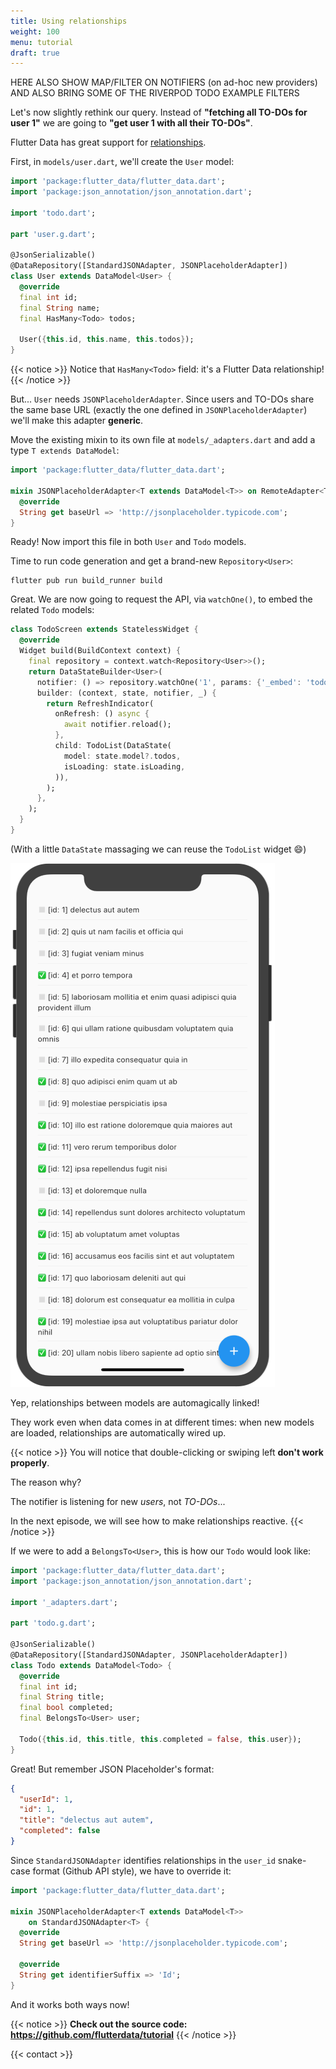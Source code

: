 ```yaml
---
title: Using relationships
weight: 100
menu: tutorial
draft: true
---
```


HERE ALSO SHOW MAP/FILTER ON NOTIFIERS (on ad-hoc new providers) AND ALSO BRING SOME OF THE RIVERPOD TODO EXAMPLE FILTERS

Let's now slightly rethink our query. Instead of **"fetching all TO-DOs for user 1"** we are going to **"get user 1 with all their TO-DOs"**.

Flutter Data has great support for [relationships](/data-support/relationships).

First, in `models/user.dart`, we'll create the `User` model:

```dart {hl_lines=[9 10 14]}
import 'package:flutter_data/flutter_data.dart';
import 'package:json_annotation/json_annotation.dart';

import 'todo.dart';

part 'user.g.dart';

@JsonSerializable()
@DataRepository([StandardJSONAdapter, JSONPlaceholderAdapter])
class User extends DataModel<User> {
  @override
  final int id;
  final String name;
  final HasMany<Todo> todos;

  User({this.id, this.name, this.todos});
}
```

{{< notice >}}
Notice that `HasMany<Todo>` field: it's a Flutter Data relationship!
{{< /notice >}}

But... `User` needs `JSONPlaceholderAdapter`. Since users and TO-DOs share the same base URL (exactly the one defined in `JSONPlaceholderAdapter`) we'll make this adapter **generic**.

Move the existing mixin to its own file at `models/_adapters.dart` and add a type `T extends DataModel`:

```dart {hl_lines=[3]}
import 'package:flutter_data/flutter_data.dart';

mixin JSONPlaceholderAdapter<T extends DataModel<T>> on RemoteAdapter<T> {
  @override
  String get baseUrl => 'http://jsonplaceholder.typicode.com';
}
```

Ready! Now import this file in both `User` and `Todo` models.

Time to run code generation and get a brand-new `Repository<User>`:

```
flutter pub run build_runner build
```

Great. We are now going to request the API, via `watchOne()`, to embed the related `Todo` models:

```dart {hl_lines=[4 5 6 12 13 14 15]}
class TodoScreen extends StatelessWidget {
  @override
  Widget build(BuildContext context) {
    final repository = context.watch<Repository<User>>();
    return DataStateBuilder<User>(
      notifier: () => repository.watchOne('1', params: {'_embed': 'todos'}),
      builder: (context, state, notifier, _) {
        return RefreshIndicator(
          onRefresh: () async {
            await notifier.reload();
          },
          child: TodoList(DataState(
            model: state.model?.todos,
            isLoading: state.isLoading,
          )),
        );
      },
    );
  }
}
```

(With a little `DataState` massaging we can reuse the `TodoList` widget 😄)

![](01.png)

Yep, relationships between models are automagically linked!

They work even when data comes in at different times: when new models are loaded, relationships are automatically wired up.

{{< notice >}}
You will notice that double-clicking or swiping left **don't work properly**.

The reason why?

The notifier is listening for new _users_, not _TO-DOs_...

In the next episode, we will see how to make relationships reactive.
{{< /notice >}}

If we were to add a `BelongsTo<User>`, this is how our `Todo` would look like:

```dart {hl_lines=[9 10 15]}
import 'package:flutter_data/flutter_data.dart';
import 'package:json_annotation/json_annotation.dart';

import '_adapters.dart';

part 'todo.g.dart';

@JsonSerializable()
@DataRepository([StandardJSONAdapter, JSONPlaceholderAdapter])
class Todo extends DataModel<Todo> {
  @override
  final int id;
  final String title;
  final bool completed;
  final BelongsTo<User> user;

  Todo({this.id, this.title, this.completed = false, this.user});
}
```

Great! But remember JSON Placeholder's format:

```json
{
  "userId": 1,
  "id": 1,
  "title": "delectus aut autem",
  "completed": false
}
```

Since `StandardJSONAdapter` identifies relationships in the `user_id` snake-case format (Github API style), we have to override it:

```dart
import 'package:flutter_data/flutter_data.dart';

mixin JSONPlaceholderAdapter<T extends DataModel<T>>
    on StandardJSONAdapter<T> {
  @override
  String get baseUrl => 'http://jsonplaceholder.typicode.com';

  @override
  String get identifierSuffix => 'Id';
}
```

And it works both ways now!

{{< notice >}}
**Check out the source code: https://github.com/flutterdata/tutorial**
{{< /notice >}}

{{< contact >}}